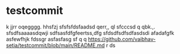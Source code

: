 # testcommit
k
jjrr
oqegggg.
hhsfzj
sfsfsfdsfaadsd  qerr,,  ql
sfcccsd q qbk.,.
sfsdfsaaaasdqwji
sdfsasfdfgfeertss,dfg
sfdsdfsdfsdfasdsdi
afadafgfk
asfewfhjk
fdssgr
asfasfasg
sf
  q q
https://github.com/vaibhav-setia/testcommit/blob/main/README.md
r
ds
